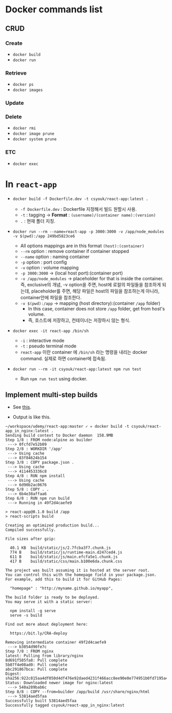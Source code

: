 # Docker commands list

## CRUD

### Create
- `docker build`
- `docker run`

### Retrieve
- `docker ps`
- `docker images`

### Update

### Delete
- `docker rmi`
- `docker image prune`
- `docker system prune`

### ETC
- `docker exec`

# In `react-app`
- `docker build -f Dockerfile.dev -t csyouk/react-app:latest .`
  - `-f Dockerfile.dev` : Dockerfile 지정해서 빌드 원할시 사용.
  - `-t` : tagging &rightarrow; **Format** : `(username)/(container name):(version)`
  - `.` : 현재 폴더 지칭.

- `docker run --rm --name=react-app -p 3000:3000 -v /app/node_modules -v $(pwd):/app 249bd5823ce6`
  - All options mappings are in this format `(host):(container)`
  - `--rm` option : remove container if container stopped
  - `--name` option : naming container
  - `-p` option : port config
  - `-v` option : volume mapping
  - `-p 3000:3000` &rightarrow; (local host port):(container port)
  - `-v /app/node_modules` &rightarrow; placeholder for that is inside the container. 즉, exclusive의 개념, -v option을 주면, host에 로컬의 파일들을 참조하게 되는데, placeholder를 주면, 해당 파일은 host의 파일을 참조하는게 아니라, container안에 파일을 참조한다.
  - `-v $(pwd):/app` &rightarrow; mapping (host directory):(container `/app` folder)
    - In this case, container does not store `/app` folder, get from host's volume.
    - 즉, 호스트에 저장하고, 컨테이너는 저장하시 않는 형식.

- `docker exec -it react-app /bin/sh`
  - `-i` : interactive mode
  - `-t` : pseudo terminal mode
  - `react-app` 이란 container 에 `/bin/sh` 라는 명령을 내리는 docker command. 실제로 하면 container에 접속됨.


- `docker run --rm -it csyouk/react-app:latest npm run test`
  - Run `npm run test` using docker.


## Implement multi-step builds
- See [this](./react-app/Dockerfile).

- Output is like this.
```
~/workspace/udemy/react-app:master ✓ ➭ docker build -t csyouk/react-app_in_nginx:latest .
Sending build context to Docker daemon  158.9MB
Step 1/8 : FROM node:alpine as builder
 ---> 0fcfd7e52b09
Step 2/8 : WORKDIR '/app'
 ---> Using cache
 ---> 83f84624b154
Step 3/8 : COPY package.json .
 ---> Using cache
 ---> 4114453336c8
Step 4/8 : RUN npm install
 ---> Using cache
 ---> 6d90b2ac0676
Step 5/8 : COPY . .
 ---> 6b4e38affaa6
Step 6/8 : RUN npm run build
 ---> Running in 49f2d4caefe9

> react-app@0.1.0 build /app
> react-scripts build

Creating an optimized production build...
Compiled successfully.

File sizes after gzip:

  40.1 KB  build/static/js/2.7fcba3f7.chunk.js
  774 B    build/static/js/runtime-main.d247ced4.js
  611 B    build/static/js/main.efcfa5e1.chunk.js
  417 B    build/static/css/main.b100e6da.chunk.css

The project was built assuming it is hosted at the server root.
You can control this with the homepage field in your package.json.
For example, add this to build it for GitHub Pages:

  "homepage" : "http://myname.github.io/myapp",

The build folder is ready to be deployed.
You may serve it with a static server:

  npm install -g serve
  serve -s build

Find out more about deployment here:

  https://bit.ly/CRA-deploy

Removing intermediate container 49f2d4caefe9
 ---> b3054d90fe7c
Step 7/8 : FROM nginx
latest: Pulling from library/nginx
8d691f585fa8: Pull complete
5b07f4e08ad0: Pull complete
abc291867bca: Pull complete
Digest: sha256:922c815aa4df050d4df476e92daed4231f466acc8ee90e0e774951b0fd7195a4
Status: Downloaded newer image for nginx:latest
 ---> 540a289bab6c
Step 8/8 : COPY --from=builder /app/build /usr/share/nginx/html
 ---> 53814aed5faa
Successfully built 53814aed5faa
Successfully tagged csyouk/react-app_in_nginx:latest
```